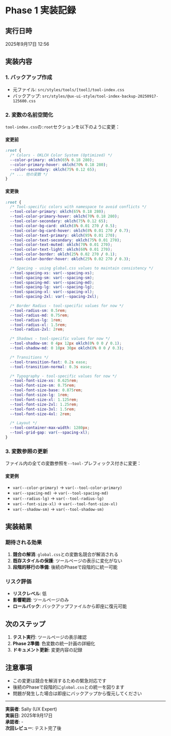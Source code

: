 # Phase 1 実装記録

## 実行日時
2025年9月17日 12:56

## 実装内容

### 1. バックアップ作成
- 元ファイル: `src/styles/tools/[tool]/tool-index.css`
- バックアップ: `src/styles/@ux-ui-style/tool-index-backup-20250917-125600.css`

### 2. 変数の名前空間化
`tool-index.css`の`:root`セクションを以下のように変更：

#### 変更前
```css
:root {
  /* Colors - OKLCH Color System (Optimized) */
  --color-primary: oklch(65% 0.18 280);
  --color-primary-hover: oklch(70% 0.18 280);
  --color-secondary: oklch(75% 0.12 65);
  /* ... 他の変数 */
}
```

#### 変更後
```css
:root {
  /* Tool-specific colors with namespace to avoid conflicts */
  --tool-color-primary: oklch(65% 0.18 280);
  --tool-color-primary-hover: oklch(70% 0.18 280);
  --tool-color-secondary: oklch(75% 0.12 65);
  --tool-color-bg-card: oklch(8% 0.01 270 / 0.5);
  --tool-color-bg-card-hover: oklch(8% 0.01 270 / 0.7);
  --tool-color-text-primary: oklch(95% 0.01 270);
  --tool-color-text-secondary: oklch(75% 0.01 270);
  --tool-color-text-muted: oklch(70% 0.01 270);
  --tool-color-text-light: oklch(60% 0.01 270);
  --tool-color-border: oklch(25% 0.02 270 / 0.1);
  --tool-color-border-hover: oklch(25% 0.02 270 / 0.3);

  /* Spacing - using global.css values to maintain consistency */
  --tool-spacing-xs: var(--spacing-xs);
  --tool-spacing-sm: var(--spacing-sm);
  --tool-spacing-md: var(--spacing-md);
  --tool-spacing-lg: var(--spacing-lg);
  --tool-spacing-xl: var(--spacing-xl);
  --tool-spacing-2xl: var(--spacing-2xl);

  /* Border Radius - tool-specific values for now */
  --tool-radius-sm: 0.5rem;
  --tool-radius-md: 0.75rem;
  --tool-radius-lg: 1rem;
  --tool-radius-xl: 1.5rem;
  --tool-radius-2xl: 2rem;

  /* Shadows - tool-specific values for now */
  --tool-shadow-sm: 0 4px 12px oklch(0% 0 0 / 0.1);
  --tool-shadow-md: 0 10px 30px oklch(0% 0 0 / 0.3);

  /* Transitions */
  --tool-transition-fast: 0.2s ease;
  --tool-transition-normal: 0.3s ease;

  /* Typography - tool-specific values for now */
  --tool-font-size-xs: 0.625rem;
  --tool-font-size-sm: 0.75rem;
  --tool-font-size-base: 0.875rem;
  --tool-font-size-lg: 1rem;
  --tool-font-size-xl: 1.125rem;
  --tool-font-size-2xl: 1.25rem;
  --tool-font-size-3xl: 1.5rem;
  --tool-font-size-4xl: 2rem;

  /* Layout */
  --tool-container-max-width: 1280px;
  --tool-grid-gap: var(--spacing-xl);
}
```

### 3. 変数参照の更新
ファイル内の全ての変数参照を`--tool-`プレフィックス付きに変更：

#### 変更例
- `var(--color-primary)` → `var(--tool-color-primary)`
- `var(--spacing-md)` → `var(--tool-spacing-md)`
- `var(--radius-lg)` → `var(--tool-radius-lg)`
- `var(--font-size-xl)` → `var(--tool-font-size-xl)`
- `var(--shadow-sm)` → `var(--tool-shadow-sm)`

## 実装結果

### 期待される効果
1. **競合の解消**: `global.css`との変数名競合が解消される
2. **既存スタイルの保護**: ツールページの表示に変化がない
3. **段階的移行の準備**: 後続のPhaseで段階的に統一可能

### リスク評価
- **リスクレベル**: 低
- **影響範囲**: ツールページのみ
- **ロールバック**: バックアップファイルから即座に復元可能

## 次のステップ

1. **テスト実行**: ツールページの表示確認
2. **Phase 2準備**: 色変数の統一計画の詳細化
3. **ドキュメント更新**: 変更内容の記録

## 注意事項

- この変更は競合を解消するための緊急対応です
- 後続のPhaseで段階的に`global.css`との統一を図ります
- 問題が発生した場合は即座にバックアップから復元してください

---

**実装者**: Sally (UX Expert)  
**実装日**: 2025年9月17日  
**承認者**: -  
**次回レビュー**: テスト完了後
